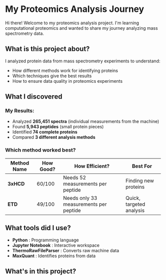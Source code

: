 #  My Proteomics Analysis Journey

Hi there!  Welcome to my proteomics analysis project. I'm learning computational proteomics and wanted to share my journey analyzing mass spectrometry data.

##  What is this project about?

I analyzed protein data from mass spectrometry experiments to understand:
- How different methods work for identifying proteins
- Which techniques give the best results
- How to ensure data quality in proteomics experiments

##  What I discovered

###  My Results:
- Analyzed **265,451 spectra** (individual measurements from the machine)
- Found **5,943 peptides** (small protein pieces)
- Identified **74 complete proteins** 
- Compared **3 different analysis methods**

### Which method worked best?
| Method Name | How Good? | How Efficient? | Best For |
|-------------|-----------|----------------|----------|
| **3xHCD** | 60/100 | Needs 52 measurements per peptide | Finding new proteins |
| **ETD** | 49/100  | Needs only 33 measurements per peptide | Quick, targeted analysis |

##  What tools did I use?

- **Python** : Programming language
- **Jupyter Notebook** : Interactive workspace
- **ThermoRawFileParser** : Converts raw machine data
- **MaxQuant** : Identifies proteins from data

## What's in this project?
